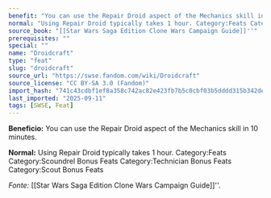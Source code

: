 ```yaml
---
benefit: "You can use the Repair Droid aspect of the Mechanics skill in 10 minutes."
normal: "Using Repair Droid typically takes 1 hour. Category:Feats Category:Scoundrel Bonus Feats Category:Technician Bonus Feats Category:Scout Bonus Feats"
source_book: "[[Star Wars Saga Edition Clone Wars Campaign Guide]]''"
prerequisites: ""
special: ""
name: "Droidcraft"
type: "feat"
slug: "droidcraft"
source_url: "https://swse.fandom.com/wiki/Droidcraft"
source_license: "CC BY-SA 3.0 (Fandom)"
import_hash: "741c43cdbf1ef8a358c742ac82e423fb7b5c0cbf03b5dddd315b342deb6280a2"
last_imported: "2025-09-11"
tags: [SWSE, Feat]
---
```

**Beneficio:** You can use the Repair Droid aspect of the Mechanics skill in 10 minutes.

**Normal:** Using Repair Droid typically takes 1 hour. Category:Feats Category:Scoundrel Bonus Feats Category:Technician Bonus Feats Category:Scout Bonus Feats

*Fonte:* [[Star Wars Saga Edition Clone Wars Campaign Guide]]''.